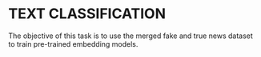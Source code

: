 # TEXT CLASSIFICATION
The objective of this task is to use the merged fake and true news dataset to train pre-trained embedding models.
